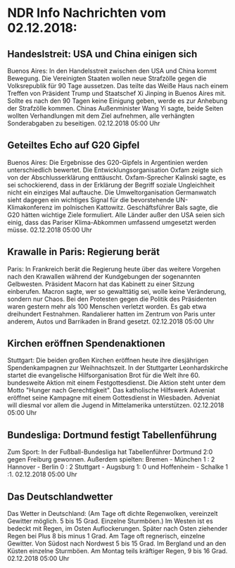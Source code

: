 # NDR Info Nachrichten vom 02.12.2018:


## Handeslstreit: USA und China einigen sich
Buenos Aires: In den Handelsstreit zwischen den USA und China kommt Bewegung. Die Vereinigten Staaten wollen neue Strafzölle gegen die Volksrepublik für 90 Tage aussetzen. Das teilte das Weiße Haus nach einem Treffen von Präsident Trump und Staatschef Xi Jinping in Buenos Aires mit. Sollte es nach den 90 Tagen keine Einigung geben, werde es zur Anhebung der Strafzölle kommen. Chinas Außenminister Wang Yi sagte, beide Seiten wollten Verhandlungen mit dem Ziel aufnehmen, alle verhängten Sonderabgaben zu beseitigen. 02.12.2018 05:00 Uhr 

## Geteiltes Echo auf G20 Gipfel
Buenos Aires: Die Ergebnisse des G20-Gipfels in Argentinien werden unterschiedlich bewertet. Die Entwicklungsorganisation Oxfam zeigte sich von der Abschlusserklärung enttäuscht. Oxfam-Sprecher Kalinski sagte, es sei schockierend, dass in der Erklärung der Begriff soziale Ungleichheit nicht ein einziges Mal auftauche. Die Umweltorganisation Germanwatch sieht dagegen ein wichtiges Signal für die bevorstehende UN-Klimakonferenz im polnischen Kattowitz. Geschäftsführer Bals sagte, die G20 hätten wichtige Ziele formuliert. Alle Länder außer den USA seien sich einig, dass das Pariser Klima-Abkommen umfassend umgesetzt werden müsse. 02.12.2018 05:00 Uhr 

## Krawalle in Paris: Regierung berät
Paris: In Frankreich berät die Regierung heute über das weitere Vorgehen nach den Krawallen während der Kundgebungen der sogenannten Gelbwesten. Präsident Macorn hat das Kabinett zu einer Sitzung einberufen. Macron sagte, wer so gewalttätig sei, wolle keine Veränderung, sondern nur Chaos. Bei den Protesten gegen die Politik des Präsidenten waren gestern mehr als 100 Menschen verletzt worden. Es gab etwa dreihundert Festnahmen. Randalierer hatten im Zentrum von Paris unter anderem, Autos und Barrikaden in Brand gesetzt. 02.12.2018 05:00 Uhr 

## Kirchen eröffnen Spendenaktionen
Stuttgart: Die beiden großen Kirchen eröffnen heute ihre diesjährigen Spendenkampagnen zur Weihnachtszeit. In der Stuttgarter Leonhardskirche startet die evangelische Hilfsorganisation Brot für die Welt ihre 60. bundesweite Aktion mit einem Festgottesdienst. Die Aktion steht unter dem Motto "Hunger nach Gerechtigkeit". Das katholische Hilfswerk Adveniat eröffnet seine Kampagne mit einem Gottesdienst in Wiesbaden. Adveniat will diesmal vor allem die Jugend in Mittelamerika unterstützen. 02.12.2018 05:00 Uhr 

## Bundesliga: Dortmund festigt Tabellenführung
Zum Sport: In der Fußball-Bundesliga hat Tabellenführer Dortmund 2:0 gegen Freiburg gewonnen. Außerdem spielten:
Bremen - München 1 : 2
Hannover - Berlin 0 : 2
Stuttgart - Augsburg 1: 0
und
Hoffenheim - Schalke 1 :1. 02.12.2018 05:00 Uhr 

## Das Deutschlandwetter
Das Wetter in Deutschland:
(Am Tage oft dichte Regenwolken, vereinzelt Gewitter möglich. 5 bis 15 Grad. Einzelne Sturmböen.) Im Westen ist es bedeckt mit Regen, im Osten Auflockerungen. Später nach Osten ziehender Regen bei Plus 8 bis minus 1 Grad. Am Tage oft regnerisch, einzelne Gewitter. Von Südost nach Nordwest 5 bis 15 Grad. Im Bergland und an den Küsten einzelne Sturmböen. Am Montag teils kräftiger Regen, 9 bis 16 Grad. 02.12.2018 05:00 Uhr 
